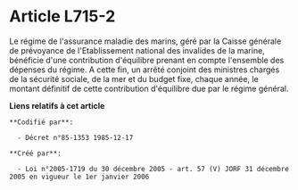 # Article L715-2

Le régime de l'assurance maladie des marins, géré par la Caisse générale de prévoyance de l'Etablissement national des
invalides de la marine, bénéficie d'une contribution d'équilibre prenant en compte l'ensemble des dépenses du régime. A cette
fin, un arrêté conjoint des ministres chargés de la sécurité sociale, de la mer et du budget fixe, chaque année, le montant
définitif de cette contribution d'équilibre due par le régime général.

**Liens relatifs à cet article**

	**Codifié par**:

	  - Décret n°85-1353 1985-12-17

	**Créé par**:

	  - Loi n°2005-1719 du 30 décembre 2005 - art. 57 (V) JORF 31 décembre 2005 en vigueur le 1er janvier 2006
